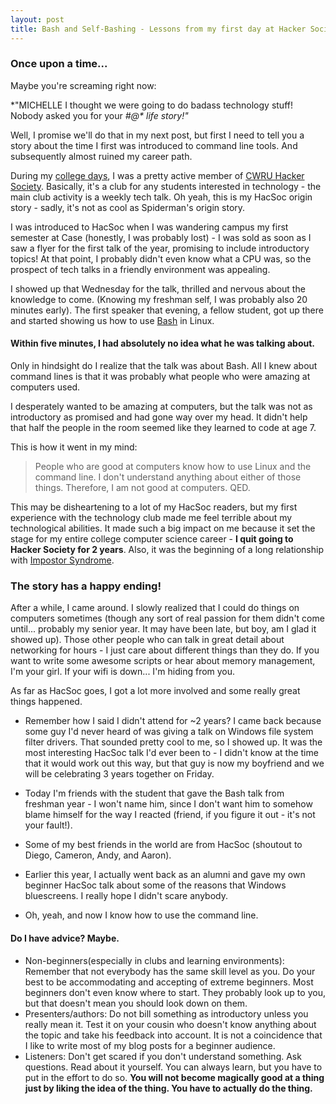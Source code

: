 ```yaml
---
layout: post
title: Bash and Self-Bashing - Lessons from my first day at Hacker Society
---
```


### Once upon a time...
Maybe you're screaming right now: 

*"MICHELLE I thought we were going to do badass technology stuff! Nobody asked you for your *#$@*$ life story!"*

Well, I promise we'll do that in my next post, but first I need to tell you a story about the time I first was introduced to command line tools. And subsequently almost ruined my career path. 

During my [college days](https://www.case.edu), I was a pretty active member of [CWRU Hacker Society](hacsoc.org). Basically, it's a club for any students interested in technology - the main club activity is a weekly tech talk. Oh yeah, this is my HacSoc origin story - sadly, it's not as cool as Spiderman's origin story.

I was introduced to HacSoc when I was wandering campus my first semester at Case (honestly, I was probably lost) - I was sold as soon as I saw a flyer for the first talk of the year, promising to include introductory topics! At that point, I probably didn't even know what a CPU was, so the prospect of tech talks in a friendly environment was appealing. 

I showed up that Wednesday for the talk, thrilled and nervous about the knowledge to come. (Knowing my freshman self, I was probably also 20 minutes early). The first speaker that evening, a fellow student, got up there and started showing us how to use [Bash](https://en.wikipedia.org/wiki/Bash_(Unix_shell)) in Linux.

#### Within five minutes, I had absolutely no idea what he was talking about.

Only in hindsight do I realize that the talk was about Bash. All I knew about command lines is that it was probably what people who were amazing at computers used.

I desperately wanted to be amazing at computers, but the talk was not as introductory as promised and had gone way over my head. It didn't help that half the people in the room seemed like they learned to code at age 7.

This is how it went in my mind:

> People who are good at computers know how to use Linux and the command line. I don't understand anything about either of those things. 
> Therefore, I am not good at computers. 
> QED.

This may be disheartening to a lot of my HacSoc readers, but my first experience with the technology club made me feel terrible about my technological abilities. It made such a big impact on me because it set the stage for my entire college computer science career - **I quit going to Hacker Society for 2 years**. Also, it was the beginning of a long relationship with [Impostor Syndrome](https://en.wikipedia.org/wiki/Impostor_syndrome).

### The story has a happy ending!

After a while, I came around. I slowly realized that I could do things on computers sometimes (though any sort of real passion for them didn't come until... probably my senior year. It may have been late, but boy, am I glad it showed up). Those other people who can talk in great detail about networking for hours - I just care about different things than they do. If you want to write some awesome scripts or hear about memory management, I'm your girl. If your wifi is down... I'm hiding from you.

As far as HacSoc goes, I got a lot more involved and some really great things happened.

- Remember how I said I didn't attend for ~2 years? I came back because some guy I'd never heard of was giving a talk on Windows file system filter drivers. That sounded pretty cool to me, so I showed up. It was the most interesting HacSoc talk I'd ever been to - I didn't know at the time that it would work out this way, but that guy is now my boyfriend and we will be celebrating 3 years together on Friday.

- Today I'm friends with the student that gave the Bash talk from freshman year - I won't name him, since I don't want him to somehow blame himself for the way I reacted (friend, if you figure it out - it's not your fault!).

- Some of my best friends in the world are from HacSoc (shoutout to Diego, Cameron, Andy, and Aaron).

- Earlier this year, I actually went back as an alumni and gave my own beginner HacSoc talk about some of the reasons that Windows bluescreens. I really hope I didn't scare anybody.

- Oh, yeah, and now I know how to use the command line.

#### Do I have advice? Maybe.

- Non-beginners(especially in clubs and learning environments): Remember that not everybody has the same skill level as you. Do your best to be accommodating and accepting of extreme beginners. Most beginners don't even know where to start. They probably look up to you, but that doesn't mean you should look down on them.
- Presenters/authors: Do not bill something as introductory unless you really mean it. Test it on your cousin who doesn't know anything about the topic and take his feedback into account. It is not a coincidence that I like to write most of my blog posts for a beginner audience.
- Listeners: Don't get scared if you don't understand something. Ask questions. Read about it yourself. You can always learn, but you have to put in the effort to do so. **You will not become magically good at a thing just by liking the idea of the thing. You have to actually do the thing.**
